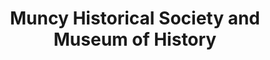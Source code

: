 ---
layout: repo
title: "Muncy Historical Society and Museum of History"
id: 14581
permalink: repos/14581/
---